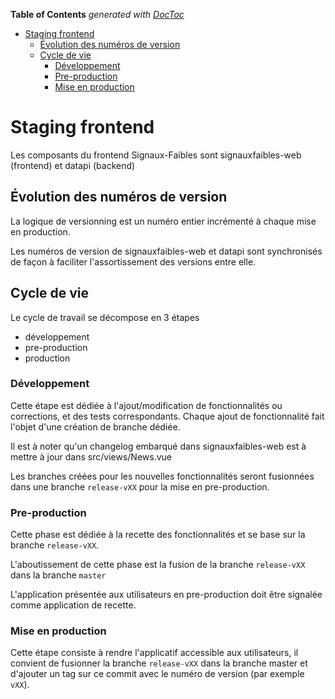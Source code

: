 <!-- START doctoc generated TOC please keep comment here to allow auto update -->
<!-- DON'T EDIT THIS SECTION, INSTEAD RE-RUN doctoc TO UPDATE -->

**Table of Contents** _generated with [DocToc](https://github.com/thlorenz/doctoc)_

- [Staging frontend](#staging-frontend)
  - [Évolution des numéros de version](#%C3%A9volution-des-num%C3%A9ros-de-version)
  - [Cycle de vie](#cycle-de-vie)
    - [Développement](#d%C3%A9veloppement)
    - [Pre-production](#pre-production)
    - [Mise en production](#mise-en-production)

<!-- END doctoc generated TOC please keep comment here to allow auto update -->

# Staging frontend

Les composants du frontend Signaux-Faibles sont signauxfaibles-web (frontend) et datapi (backend)

## Évolution des numéros de version

La logique de versionning est un numéro entier incrémenté à chaque mise en production.

Les numéros de version de signauxfaibles-web et datapi sont synchronisés de façon à faciliter l'assortissement des versions entre elle.

## Cycle de vie

Le cycle de travail se décompose en 3 étapes

- développement
- pre-production
- production

### Développement

Cette étape est dédiée à l'ajout/modification de fonctionnalités ou corrections, et des tests correspondants. Chaque ajout de fonctionnalité fait l'objet d'une création de branche dédiée.

Il est à noter qu'un changelog embarqué dans signauxfaibles-web est à mettre à jour dans src/views/News.vue

Les branches créées pour les nouvelles fonctionnalités seront fusionnées dans une branche `release-vXX` pour la mise en pre-production.

### Pre-production

Cette phase est dédiée à la recette des fonctionnalités et se base sur la branche `release-vXX`.

L'aboutissement de cette phase est la fusion de la branche `release-vXX` dans la branche `master`

L'application présentée aux utilisateurs en pre-production doit être signalée comme application de recette.

### Mise en production

Cette étape consiste à rendre l'applicatif accessible aux utilisateurs, il convient de fusionner la branche `release-vXX` dans la branche master et d'ajouter un tag sur ce commit avec le numéro de version (par exemple `vXX`).
